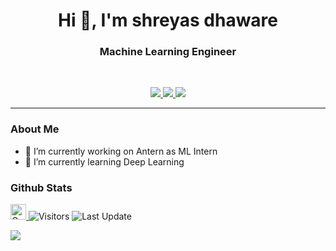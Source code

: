<h1 align="center">Hi 👋, I'm shreyas dhaware</h1>
<h3 align="center">Machine Learning Engineer</h3>

<br>

<p align="center">
   
   <a href="https://www.linkedin.com/in/shreyas-dhaware-173366171/">
      <img src="https://img.shields.io/badge/LinkedIn-shreyas--dhaware-informational?style=for-the-badge&labelColor=black&logo=linkedin&logoColor=0077b5&&color=0077b5"/>
  </a>
   
   <a href="mailto:shreyas.dhaware2301@gmail.com">
  <img src="https://img.shields.io/badge/Gmail-shreyas.dhaware2301@gmail.com-informational?style=for-the-badge&labelColor=black&logoColor=d14836&logo=gmail&color=d14836"/>
  </a>
  
  <a href="https://twitter.com/ShreyasDhaware">
  <img src="https://img.shields.io/badge/Twitter-@ShreyasDhaware-informational?style=for-the-badge&labelColor=black&logo=twitter&logoColor=#1DA1F2&color=1da1f2">
  </a>
</p>

---

### About Me

<!--**shreyasd2301/shreyasd2301** is a ✨ _special_ ✨ repository because its `README.md` (this file) appears on your GitHub profile.

Here are some ideas to get you started:-->

- 🔭 I’m currently working on Antern as ML Intern
- 🌱 I’m currently learning Deep Learning
<!-- - 👯 I’m looking to collaborate on ...
- 🤔 I’m looking for help with ...
- 💬 Ask me about ...
- 📫 How to reach me: ...
- 😄 Pronouns: ...
- ⚡ Fun fact: ...  -->

### Github Stats

<p>
   <a href="https://img.shields.io/github/followers/shreyasd2301?label=Follow&style=social">
      <img alt="Coverage" src="https://img.shields.io/github/followers/shreyasd2301?label=Follow&style=social" height="25">
   </a>
   <img alt="Visitors" src="https://komarev.com/ghpvc/?username=shreyasd2301&style=flat&labelColor=black&logo=github&label=PROFILE+VIEWS&color=29bf12">
   <img alt="Last Update" src="https://img.shields.io/github/last-commit/shreyasd2301/shreyasd2301?logo=markdown&label=LAST+UPDATE&color=29bf12&style=flat">
</p>

![](https://github-readme-stats.vercel.app/api?username=shreyasd2301&count_private=true&show_icons=true&count_private=true)
